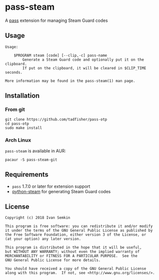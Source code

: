 # pass-steam

A [pass](https://www.passwordstore.org/) extension for managing Steam Guard codes

## Usage

```
Usage:

    $PROGRAM steam [code] [--clip,-c] pass-name
        Generate a Steam Guard code and optionally put it on the clipboard.
        If put on the clipboard, it will be cleared in $CLIP_TIME seconds.
        
More information may be found in the pass-steam(1) man page.
```

## Installation

### From git

```
git clone https://github.com/tadfisher/pass-otp
cd pass-otp
sudo make install
```

### Arch Linux

`pass-steam` is available in AUR:

```
pacaur -S pass-steam-git
```

## Requirements

- `pass` 1.7.0 or later for extension support
- [python-steam](https://github.com/ValvePython/steam) for generating Steam Guard codes

## License

```
Copyright (c) 2018 Ivan Semkin

This program is free software: you can redistribute it and/or modify
it under the terms of the GNU General Public License as published by
the Free Software Foundation, either version 3 of the License, or
(at your option) any later version.

This program is distributed in the hope that it will be useful,
but WITHOUT ANY WARRANTY; without even the implied warranty of
MERCHANTABILITY or FITNESS FOR A PARTICULAR PURPOSE.  See the
GNU General Public License for more details.

You should have received a copy of the GNU General Public License
along with this program.  If not, see <http://www.gnu.org/licenses/>.
```
